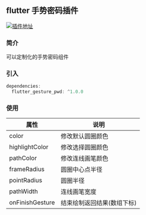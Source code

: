 ## flutter 手势密码插件
[![插件地址](https://img.shields.io/badge/v1.0.0-bule?label=pub "图片说明")](https://pub.dev/packages/flutter_gesture_pwd)
### 简介
  可以定制化的手势密码组件

### 引入
``` dart
dependencies:
  flutter_gesture_pwd: ^1.0.0
```
### 使用
属性 | 说明
------------ | -------------
color | 修改默认圆圈颜色
highlightColor  | 修改选择圆圈颜色
pathColor | 修改连线画笔颜色
frameRadius  | 圆圈中心点半径
pointRadius  | 圆圈半径
pathWidth  | 连线画笔宽度
onFinishGesture | 结束绘制返回结果(数组下标)
